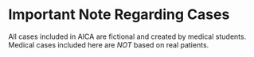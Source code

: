 # Important Note Regarding Cases

All cases included in AICA are fictional and created by medical students. Medical cases included here are *NOT* based on real patients. 